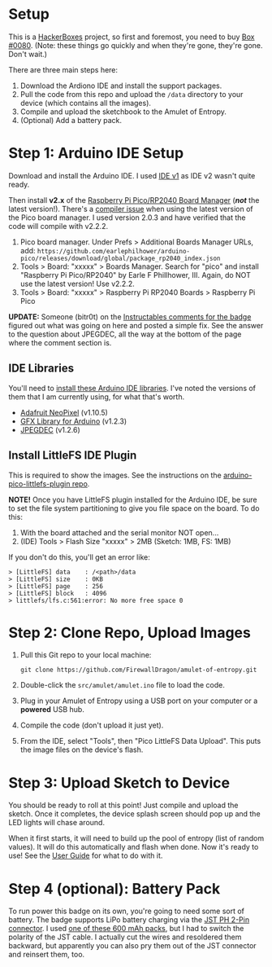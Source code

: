 # Setup

This is a [HackerBoxes](https://hackerboxes.com/) project, so first and foremost, you need to buy [Box #0080](https://hackerboxes.com/products/hackerbox-0080-entropy). (Note: these things go quickly and when they're gone, they're gone. Don't wait.)

There are three main steps here:

1. Download the Ardiono IDE and install the support packages.
2. Pull the code from this repo and upload the `/data` directory to your device (which contains all the images).
3. Compile and upload the sketchbook to the Amulet of Entropy.
4. (Optional) Add a battery pack.

# Step 1: Arduino IDE Setup

Download and install the Arduino IDE. I used [IDE v1](https://docs.arduino.cc/software/ide-v1) as IDE v2 wasn't quite ready.

Then install **v2.x** of the [Raspberry Pi Pico/RP2040 Board Manager](https://github.com/earlephilhower/arduino-pico/) (***not*** the latest version!). There's a [compiler issue](https://github.com/FirewallDragon/amulet-of-entropy/issues/1) when using the latest version of the Pico board manager. I used version 2.0.3 and have verified that the code will compile with v2.2.2.

1. Pico board manager. Under Prefs > Additional Boards Manager URLs, add:  `https://github.com/earlephilhower/arduino-pico/releases/download/global/package_rp2040_index.json`
2. Tools > Board: "xxxxx" > Boards Manager. Search for "pico" and install "Raspberry Pi Pico/RP2040" by Earle F Phillhower, III. Again, do NOT use the latest version! Use v2.2.2.
3. Tools > Board: "xxxxx" > Raspberry Pi RP2040 Boards > Raspberry Pi Pico

**UPDATE:** Someone (bitr0t) on the [Instructables comments for the badge](https://www.instructables.com/HackerBox-0080-Entropy/) figured out what was going on here and posted a simple fix. See the answer to the question about JPEGDEC, all the way at the bottom of the page where the comment section is.


## IDE Libraries

You'll need to [install these Arduino IDE libraries](https://docs.arduino.cc/software/ide-v1/tutorials/installing-libraries). I've noted the versions of them that I am currently using, for what that's worth.

* [Adafruit NeoPixel](https://github.com/adafruit/Adafruit_NeoPixel) (v1.10.5)
* [GFX Library for Arduino](https://github.com/moononournation/Arduino_GFX) (v1.2.3)
* [JPEGDEC](https://github.com/bitbank2/JPEGDEC) (v1.2.6)


## Install LittleFS IDE Plugin

This is required to show the images. See the instructions on the [arduino-pico-littlefs-plugin repo](https://github.com/earlephilhower/arduino-pico-littlefs-plugin).

**NOTE!** Once you have LittleFS plugin installed for the Arduino IDE, be sure to set the file system partitioning to give you file space on the board. To do this:

1. With the board attached and the serial monitor NOT open...
2. (IDE) Tools > Flash Size "xxxxx" > 2MB (Sketch: 1MB, FS: 1MB)

If you don't do this, you'll get an error like:

```
> [LittleFS] data    : /<path>/data
> [LittleFS] size    : 0KB
> [LittleFS] page    : 256
> [LittleFS] block   : 4096
> littlefs/lfs.c:561:error: No more free space 0
```

# Step 2: Clone Repo, Upload Images

1. Pull this Git repo to your local machine:

	`git clone https://github.com/FirewallDragon/amulet-of-entropy.git`

2. Double-click the `src/amulet/amulet.ino` file to load the code.
3. Plug in your Amulet of Entropy using a USB port on your computer or a **powered** USB hub.
4. Compile the code (don't upload it just yet).
5. From the IDE, select "Tools", then "Pico LittleFS Data Upload". This puts the image files on the device's flash.


# Step 3: Upload Sketch to Device

You should be ready to roll at this point! Just compile and upload the sketch. Once it completes, the device splash screen should pop up and the LED lights will chase around.

When it first starts, it will need to build up the pool of entropy (list of random values). It will do this automatically and flash when done. Now it's ready to use! See the [User Guide](UserGuide.md) for what to do with it.

# Step 4 (optional): Battery Pack

To run power this badge on its own, you're going to need some sort of battery. The badge supports LiPo battery charging via the [JST PH 2-Pin connector](https://www.adafruit.com/product/261). I used [one of these 600 mAh packs](https://smile.amazon.com/dp/B091FGPP8F?psc=1), but I had to switch the polarity of the JST cable. I actually cut the wires and resoldered them backward, but apparently you can also pry them out of the JST connector and reinsert them, too.

